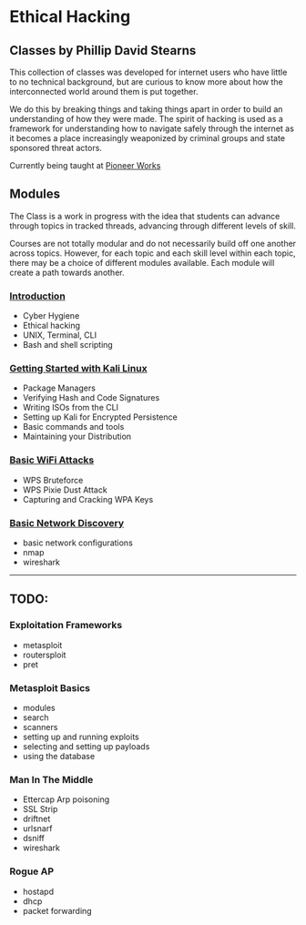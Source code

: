 # Ethical Hacking

## Classes by Phillip David Stearns

This collection of classes was developed for internet users who have little to no technical background, but are curious to know more about how the interconnected world around them is put together.

We do this by breaking things and taking things apart in order to build an understanding of how they were made. The spirit of hacking is used as a framework for understanding how to navigate safely through the internet as it becomes a place increasingly weaponized by criminal groups and state sponsored threat actors.

Currently being taught at [Pioneer Works](https://pioneerworks.org/classes)

## Modules

The Class is a work in progress with the idea that students can advance through topics in tracked threads, advancing through different levels of skill. 

Courses are not totally modular and do not necessarily build off one another across topics. However, for each topic and each skill level within each topic, there may be a choice of different modules available. Each module will create a path towards another.

### [Introduction](module-01/module-01-notes.md)

* Cyber Hygiene
* Ethical hacking
* UNIX, Terminal, CLI
* Bash and shell scripting

### [Getting Started with Kali Linux](module-02/module-02-notes.md)

* Package Managers
* Verifying Hash and Code Signatures
* Writing ISOs from the CLI
* Setting up Kali for Encrypted Persistence
* Basic commands and tools
* Maintaining your Distribution

### [Basic WiFi Attacks](./module-03/module-03-notes.md)

* WPS Bruteforce
* WPS Pixie Dust Attack
* Capturing and Cracking WPA Keys

### [Basic Network Discovery](./module-04/module-04-notes.md)

* basic network configurations
* nmap
* wireshark

---

## TODO:

### Exploitation Frameworks

* metasploit
* routersploit
* pret

### Metasploit Basics

* modules
* search
* scanners
* setting up and running exploits
* selecting and setting up payloads
* using the database

### Man In The Middle

* Ettercap Arp poisoning
* SSL Strip
* driftnet
* urlsnarf
* dsniff
* wireshark

### Rogue AP

* hostapd
* dhcp
* packet forwarding
